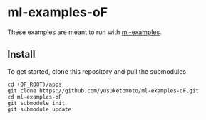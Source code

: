 # ml-examples-oF

These examples are meant to run with [ml-examples](https://github.com/kylemcdonald/ml-examples).

## Install
To get started, clone this repository and pull the submodules
```
cd (OF_ROOT)/apps
git clone https://github.com/yusuketomoto/ml-examples-oF.git
cd ml-examples-oF
git submodule init
git submodule update
```

